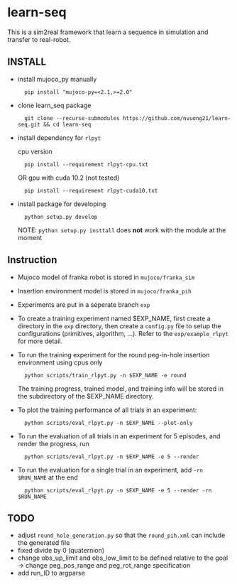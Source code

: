 # learn-seq
This is a sim2real framework that learn a sequence in simulation and transfer to
real-robot.

## INSTALL
- install mujoco_py manually

        pip install "mujoco-py=<2.1,>=2.0"

- clone learn_seq package

        git clone --recurse-submodules https://github.com/nvuong21/learn-seq.git && cd learn-seq

- install dependency for `rlpyt`

    cpu version

        pip install --requirement rlpyt-cpu.txt

    OR gpu with cuda 10.2 (not tested)

        pip install --requirement rlpyt-cuda10.txt

- install package for developing

        python setup.py develop

    NOTE: `python setup.py insttall` does **not** work with the module at the moment

## Instruction
- Mujoco model of franka robot is stored in `mujoco/franka_sim`
- Insertion environment model is stored in `mujoco/franka_pih`
- Experiments are put in a seperate branch `exp`
- To create a training experiment named $EXP_NAME, first create a directory in the `exp` directory, then create a `config.py` file to setup the configurations (primitives, algorithm, ...). Refer to the `exp/example_rlpyt` for more detail.
- To run the training experiment for the round peg-in-hole insertion environment using cpus only

        python scripts/train_rlpyt.py -n $EXP_NAME -e round
    The training progress, trained model, and training info will be stored in the subdirectory of the $EXP_NAME directory.

- To plot the training performance of all trials in an experiment:

        python scripts/eval_rlpyt.py -n $EXP_NAME --plot-only

- To run the evaluation of all trials in an experiment for 5 episodes, and render the progress, run

        python scripts/eval_rlpyt.py -n $EXP_NAME -e 5 --render

- To run the evaluation for a single trial in an experiment, add `-rn $RUN_NAME` at the end

        python scripts/eval_rlpyt.py -n $EXP_NAME -e 5 --render -rn $RUN_NAME

## TODO
- adjust `round_hole_generation.py` so that the `round_pih.xml` can include the generated file
- fixed divide by 0 (quaternion)
- change obs_up_limit and obs_low_limit to be defined relative to the goal -> change peg_pos_range and peg_rot_range specification
- add run_ID to argparse
